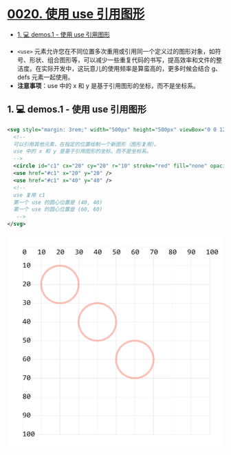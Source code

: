 # [0020. 使用 use 引用图形](https://github.com/Tdahuyou/TNotes.svg/tree/main/notes/0020.%20%E4%BD%BF%E7%94%A8%20use%20%E5%BC%95%E7%94%A8%E5%9B%BE%E5%BD%A2)

<!-- region:toc -->

- [1. 💻 demos.1 - 使用 use 引用图形](#1--demos1---使用-use-引用图形)

<!-- endregion:toc -->
- `<use>` 元素允许您在不同位置多次重用或引用同一个定义过的图形对象，如符号、形状、组合图形等，可以减少一些重复代码的书写，提高效率和文件的整洁度。在实际开发中，这玩意儿的使用频率是算蛮高的，更多时候会结合 g、defs 元素一起使用。
- **注意事项**：use 中的 x 和 y 是基于引用图形的坐标，而不是坐标系。

## 1. 💻 demos.1 - 使用 use 引用图形

```xml
<svg style="margin: 3rem;" width="500px" height="500px" viewBox="0 0 120 120" xmlns="http://www.w3.org/2000/svg">
  <!--
  可以引用其他元素，在指定的位置绘制一个新图形（图形复用）。
  use 中的 x 和 y 是基于引用图形的坐标，而不是坐标系。
  -->
  <circle id="c1" cx="20" cy="20" r="10" stroke="red" fill="none" opacity=".3" />
  <use href="#c1" x="20" y="20" />
  <use href="#c1" x="40" y="40" />
  <!--
  use 复用 c1
  第一个 use 的圆心位置是 (40, 40)
  第一个 use 的圆心位置是 (60, 60)
   -->
</svg>
```

![](assets/2024-12-10-14-07-01.png)
